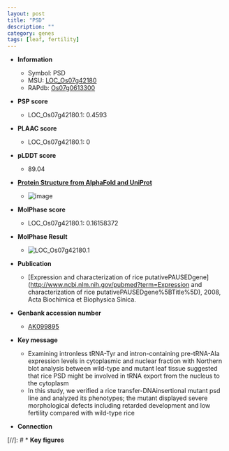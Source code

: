 ```yaml
---
layout: post
title: "PSD"
description: ""
category: genes
tags: [leaf, fertility]
---
```


* **Information**  
    + Symbol: PSD  
    + MSU: [LOC_Os07g42180](http://rice.plantbiology.msu.edu/cgi-bin/ORF_infopage.cgi?orf=LOC_Os07g42180)  
    + RAPdb: [Os07g0613300](http://rapdb.dna.affrc.go.jp/viewer/gbrowse_details/irgsp1?name=Os07g0613300)  

* **PSP score**  
    + LOC_Os07g42180.1: 0.4593 

* **PLAAC score**  
    + LOC_Os07g42180.1: 0 

* **pLDDT score**
    + 89.04

* **[Protein Structure from AlphaFold and UniProt](https://www.uniprot.org/uniprotkb/Q8H3A7/entry#structure)**
    + ![image](https://ricepsp.github.io/images/Q8/AF-Q8H3A7-F1.png)

* **MolPhase score**
    + LOC_Os07g42180.1: 0.16158372

* **MolPhase Result**
    + ![LOC_Os07g42180.1](https://304243504.github.io/Pictures/LOC_Os07g/LOC_Os07g42180.1.png)

* **Publication**  
    + [Expression and characterization of rice putativePAUSEDgene](http://www.ncbi.nlm.nih.gov/pubmed?term=Expression and characterization of rice putativePAUSEDgene%5BTitle%5D), 2008, Acta Biochimica et Biophysica Sinica.

* **Genbank accession number**  
    + [AK099895](http://www.ncbi.nlm.nih.gov/nuccore/AK099895)

* **Key message**  
    + Examining intronless tRNA-Tyr and intron-containing pre-tRNA-Ala expression levels in cytoplasmic and nuclear fraction with Northern blot analysis between wild-type and mutant leaf tissue suggested that rice PSD might be involved in tRNA export from the nucleus to the cytoplasm
    + In this study, we verified a rice transfer-DNAinsertional mutant psd line and analyzed its phenotypes; the mutant displayed severe morphological defects including retarded development and low fertility compared with wild-type rice

* **Connection**  

[//]: # * **Key figures**  


